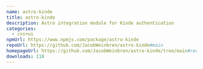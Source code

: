 ```yaml
---
name: astro-kinde
title: astro-kinde
description: Astro integration module for Kinde authentication
categories:
  - css+ui
npmUrl: https://www.npmjs.com/package/astro-kinde
repoUrl: https://github.com/JacobWeinbren/astro-kinde#main
homepageUrl: https://github.com/JacobWeinbren/astro-kinde/tree/main#readme
downloads: 118
---
```

